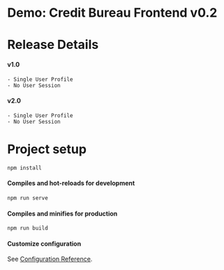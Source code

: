 # Demo: Credit Bureau Frontend v0.2

# Release Details
#### v1.0
```
- Single User Profile  
- No User Session  
```
#### v2.0
```
- Single User Profile  
- No User Session  
```

# Project setup
```
npm install
```

#### Compiles and hot-reloads for development
```
npm run serve
```

#### Compiles and minifies for production
```
npm run build
```

#### Customize configuration
See [Configuration Reference](https://cli.vuejs.org/config/).
